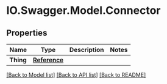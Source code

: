 # IO.Swagger.Model.Connector
## Properties

Name | Type | Description | Notes
------------ | ------------- | ------------- | -------------
**Thing** | [**Reference**](Reference.md) |  | 

[[Back to Model list]](../README.md#documentation-for-models) [[Back to API list]](../README.md#documentation-for-api-endpoints) [[Back to README]](../README.md)

